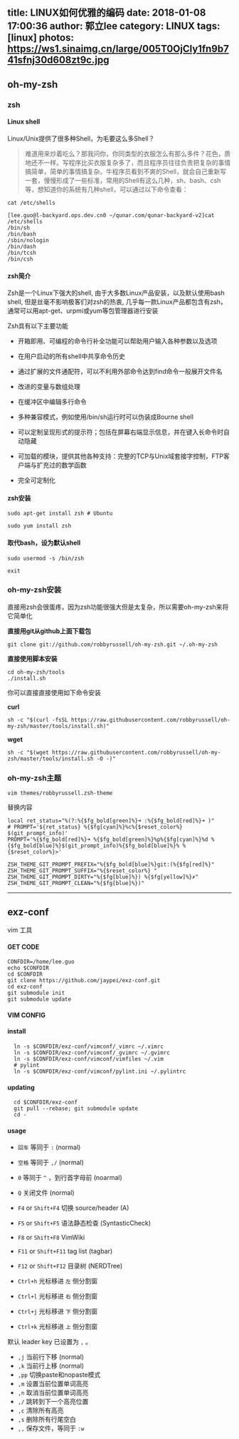 title: LINUX如何优雅的编码
date: 2018-01-08 17:00:36
author: 郭立lee
category: LINUX
tags: [linux]
photos: https://ws1.sinaimg.cn/large/005T0OjCly1fn9b741sfnj30d608zt9c.jpg
---

## oh-my-zsh

### zsh

#### Linux shell

Linux/Unix提供了很多种Shell，为毛要这么多Shell？
>难道用来炒着吃么？那我问你，你同类型的衣服怎么有那么多件？花色，质地还不一样。写程序比买衣服复杂多了，而且程序员往往负责把复杂的事情搞简单，简单的事情搞复杂。牛程序员看到不爽的Shell，就会自己重新写一套，慢慢形成了一些标准，常用的Shell有这么几种，sh、bash、csh等，想知道你的系统有几种shell，可以通过以下命令查看：

    cat /etc/shells

```shell
[lee.guo@l-backyard.ops.dev.cn0 ~/qunar.com/qunar-backyard-v2]cat /etc/shells
/bin/sh
/bin/bash
/sbin/nologin
/bin/dash
/bin/tcsh
/bin/csh
```

#### zsh简介

Zsh是一个Linux下强大的shell, 由于大多数Linux产品安装，以及默认使用bash shell, 但是丝毫不影响极客们对zsh的热衷, 几乎每一款Linux产品都包含有zsh，通常可以用apt-get、urpmi或yum等包管理器进行安装

Zsh具有以下主要功能

* 开箱即用、可编程的命令行补全功能可以帮助用户输入各种参数以及选项

* 在用户启动的所有shell中共享命令历史

* 通过扩展的文件通配符，可以不利用外部命令达到find命令一般展开文件名

* 改进的变量与数组处理

* 在缓冲区中编辑多行命令

* 多种兼容模式，例如使用/bin/sh运行时可以伪装成Bourne shell

* 可以定制呈现形式的提示符；包括在屏幕右端显示信息，并在键入长命令时自动隐藏

* 可加载的模块，提供其他各种支持：完整的TCP与Unix域套接字控制，FTP客户端与扩充过的数学函数

* 完全可定制化

#### zsh安装

    sudo apt-get install zsh # Ubuntu

    sudo yum install zsh

#### 取代bash，设为默认shell

    sudo usermod -s /bin/zsh

    exit

### oh-my-zsh安装

直接用zsh会很蛋疼，因为zsh功能很强大但是太复杂，所以需要oh-my-zsh来将它简单化

**直接用git从github上面下载包**

    git clone git://github.com/robbyrussell/oh-my-zsh.git ~/.oh-my-zsh

**直接使用脚本安装**

    cd oh-my-zsh/tools
    ./install.sh

你可以直接直接使用如下命令安装

**curl**

    sh -c "$(curl -fsSL https://raw.githubusercontent.com/robbyrussell/oh-my-zsh/master/tools/install.sh)"

**wget**

    sh -c "$(wget https://raw.githubusercontent.com/robbyrussell/oh-my-zsh/master/tools/install.sh -O -)"

### oh-my-zsh主题

    vim themes/robbyrussell.zsh-theme

替换内容

    local ret_status="%(?:%{$fg_bold[green]%}➜ :%{$fg_bold[red]%}➜ )"
    # PROMPT='${ret_status} %{$fg[cyan]%}%c%{$reset_color%} $(git_prompt_info)'
    PROMPT='%{$fg_bold[red]%}➜ %{$fg_bold[green]%}%p%{$fg[cyan]%}%d %{$fg_bold[blue]%}$(git_prompt_info)%{$fg_bold[blue]%}% %{$reset_color%}>'

    ZSH_THEME_GIT_PROMPT_PREFIX="%{$fg_bold[blue]%}git:(%{$fg[red]%}"
    ZSH_THEME_GIT_PROMPT_SUFFIX="%{$reset_color%} "
    ZSH_THEME_GIT_PROMPT_DIRTY="%{$fg[blue]%}) %{$fg[yellow]%}✗"
    ZSH_THEME_GIT_PROMPT_CLEAN="%{$fg[blue]%})"

----

## exz-conf

  vim 工具

  #### GET CODE

```shell
CONFDIR=/home/lee.guo
echo $CONFDIR
cd $CONFDIR
git clone https://github.com/jaypei/exz-conf.git
cd exz-conf
git submodule init
git submodule update
```

  ####  VIM CONFIG

  #### install


      ln -s $CONFDIR/exz-conf/vimconf/_vimrc ~/.vimrc
      ln -s $CONFDIR/exz-conf/vimconf/_gvimrc ~/.gvimrc
      ln -s $CONFDIR/exz-conf/vimconf/vimfiles ~/.vim
      # pylint
      ln -s $CONFDIR/exz-conf/vimconf/pylint.ini ~/.pylintrc

  #### updating


      cd $CONFDIR/exz-conf
      git pull --rebase; git submodule update
      cd -

  #### usage

  - ``回车`` 等同于 ``:`` (normal)
  - ``空格`` 等同于 ``,/`` (normal)
  - ``0`` 等同于 ``^`` ，到行首字母前 (noarmal)
  - ``Q`` 关闭文件 (normal)


  - ``F4`` or ``Shift+F4`` 切换 source/header (A)
  - ``F5`` or ``Shift+F5`` 语法静态检查 (SyntasticCheck)
  - ``F8`` or ``Shift+F8`` VimWiki
  - ``F11`` or ``Shift+F11`` tag list (tagbar)
  - ``F12`` or ``Shift+F12`` 目录树 (NERDTree)


  - ``Ctrl+h`` 光标移进 ``左`` 侧分割窗
  - ``Ctrl+l`` 光标移进 ``右`` 侧分割窗
  - ``Ctrl+j`` 光标移进 ``下`` 侧分割窗
  - ``Ctrl+k`` 光标移进 ``上`` 侧分割窗


  默认 leader key 已设置为 ``,`` 。

  - ``,j`` 当前行下移 (normal)
  - ``,k`` 当前行上移 (normal)
  - ``,pp`` 切换paste和nopaste模式
  - ``,m`` 设置当前位置单词高亮
  - ``,n`` 取消当前位置单词高亮
  - ``,/`` 跳转到下一个高亮位置
  - ``,c`` 清除所有高亮
  - ``,s`` 删除所有行尾空白
  - ``,,`` 保存文件，等同于 ``:w``

